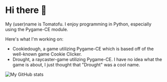 # Hi there 👋

My (user)name is Tomatofu. I enjoy programming in Python, especially using the Pygame-CE module.

Here's what I'm working on:
 - Cookiedough, a game utilizing Pygame-CE which is based off of the well-known game Cookie Clicker.
 - Drought, a raycaster-game utilizing Pygame-CE. I have no idea what the game is about, I just thought that "Drought" was a cool name.


![My GitHub stats](https://github-readme-stats.vercel.app/api?username=tomatophu&show_icons=true&theme=transparent)
